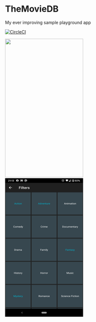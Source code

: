 # TheMovieDB
My ever improving sample playground app

[![CircleCI](https://circleci.com/gh/sanjeev1986/TheMovieDB/tree/master.svg?style=shield)](https://circleci.com/gh/sanjeev1986/TheMovieDB/tree/master)
<p align="left">
  <img src="https://github.com/sanjeev1986/TheMovieDB/blob/master/art/1.png" width="256" height="455">
  <img src="https://github.com/sanjeev1986/TheMovieDB/blob/master/art/2.png" width="256" height="455">
</p>
